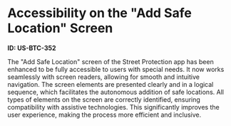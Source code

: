 # Accessibility on the "Add Safe Location" Screen

**ID: US-BTC-352**

The "Add Safe Location" screen of the Street Protection app has been enhanced to be fully accessible to users with special needs. It now works seamlessly with screen readers, allowing for smooth and intuitive navigation. The screen elements are presented clearly and in a logical sequence, which facilitates the autonomous addition of safe locations. All types of elements on the screen are correctly identified, ensuring compatibility with assistive technologies. This significantly improves the user experience, making the process more efficient and inclusive.